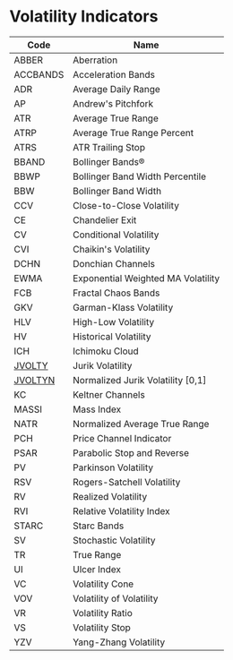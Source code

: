 # Volatility Indicators

| Code | Name |
| ------------ | --------------------------------------- |
| ABBER | Aberration |
| ACCBANDS | Acceleration Bands |
| ADR | Average Daily Range |
| AP | Andrew's Pitchfork |
| ATR | Average True Range |
| ATRP | Average True Range Percent |
| ATRS | ATR Trailing Stop |
| BBAND | Bollinger Bands® |
| BBWP | Bollinger Band Width Percentile |
| BBW | Bollinger Band Width |
| CCV | Close-to-Close Volatility |
| CE | Chandelier Exit |
| CV | Conditional Volatility |
| CVI | Chaikin's Volatility |
| DCHN | Donchian Channels |
| EWMA | Exponential Weighted MA Volatility |
| FCB | Fractal Chaos Bands |
| GKV | Garman-Klass Volatility |
| HLV | High-Low Volatility |
| HV | Historical Volatility |
| ICH | Ichimoku Cloud |
| [JVOLTY](/indicators/volatility/jvolty.md) | Jurik Volatility |
| [JVOLTYN](/indicators/volatility/jvoltyn.md) | Normalized Jurik Volatility [0,1] |
| KC | Keltner Channels |
| MASSI | Mass Index |
| NATR | Normalized Average True Range |
| PCH | Price Channel Indicator |
| PSAR | Parabolic Stop and Reverse |
| PV | Parkinson Volatility |
| RSV | Rogers-Satchell Volatility |
| RV | Realized Volatility |
| RVI | Relative Volatility Index |
| STARC | Starc Bands |
| SV | Stochastic Volatility |
| TR | True Range |
| UI | Ulcer Index |
| VC | Volatility Cone |
| VOV | Volatility of Volatility |
| VR | Volatility Ratio |
| VS | Volatility Stop |
| YZV | Yang-Zhang Volatility |
